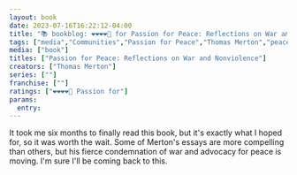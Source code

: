 ```yaml
---
layout: book
date: 2023-07-16T16:22:12-04:00
title: "📚 bookblog: ❤️❤️❤️❤️🖤 for Passion for Peace: Reflections on War and Nonviolence, by Thomas Merton"
tags: ["media","Communities","Passion for Peace","Thomas Merton","peace","non-violence"]
media: ["book"]
titles: ["Passion for Peace: Reflections on War and Nonviolence"]
creators: ["Thomas Merton"]
series: [""]
franchise: [""]
ratings: ["❤️❤️❤️❤️🖤 Passion for"]
params:
  entry:
---
```

It took me six months to finally read this book, but it's exactly what I hoped for, so it was worth the wait. Some of Merton's essays are more compelling than others, but his fierce condemnation of war and advocacy for peace is moving. I'm sure I'll be coming back to this.
